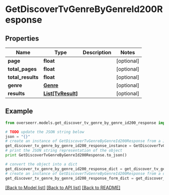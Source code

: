 # GetDiscoverTvGenreByGenreId200Response


## Properties
Name | Type | Description | Notes
------------ | ------------- | ------------- | -------------
**page** | **float** |  | [optional] 
**total_pages** | **float** |  | [optional] 
**total_results** | **float** |  | [optional] 
**genre** | [**Genre**](Genre.md) |  | [optional] 
**results** | [**List[TvResult]**](TvResult.md) |  | [optional] 

## Example

```python
from overseerr.models.get_discover_tv_genre_by_genre_id200_response import GetDiscoverTvGenreByGenreId200Response

# TODO update the JSON string below
json = "{}"
# create an instance of GetDiscoverTvGenreByGenreId200Response from a JSON string
get_discover_tv_genre_by_genre_id200_response_instance = GetDiscoverTvGenreByGenreId200Response.from_json(json)
# print the JSON string representation of the object
print GetDiscoverTvGenreByGenreId200Response.to_json()

# convert the object into a dict
get_discover_tv_genre_by_genre_id200_response_dict = get_discover_tv_genre_by_genre_id200_response_instance.to_dict()
# create an instance of GetDiscoverTvGenreByGenreId200Response from a dict
get_discover_tv_genre_by_genre_id200_response_form_dict = get_discover_tv_genre_by_genre_id200_response.from_dict(get_discover_tv_genre_by_genre_id200_response_dict)
```
[[Back to Model list]](../README.md#documentation-for-models) [[Back to API list]](../README.md#documentation-for-api-endpoints) [[Back to README]](../README.md)


